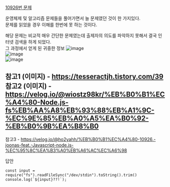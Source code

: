 [10926번 문제](https://www.acmicpc.net/problem/10926)

운영체제 및 알고리즘 문제들을 풀어가면서 늘 문제였던 것이 한 가지있다.  
문제를 읽었을 경우 이해를 한번에 못 하는 것이다.  
  
해당 문제는 비교적 매우 간단한 문제였는데 출제자의 의도를 파악하지 못해서 결국 인터넷 검색을 하게 되었다.  
그 과정에서 얻게 된 귀중한 정보
![image](https://user-images.githubusercontent.com/49461207/177379377-c0959652-f430-44ba-8dc7-726b283daa21.png)  
![image](https://user-images.githubusercontent.com/49461207/177477586-de9f432c-7cb0-40c1-8a9f-22a65cae3743.png)  
![image](https://user-images.githubusercontent.com/49461207/177379620-81f8522e-65c8-4b26-a21b-e0d882641bfd.png)  

참고1 (이미지) - https://tesseractjh.tistory.com/39  
참고2 (이미지) - https://velog.io/@wiostz98kr/%EB%B0%B1%EC%A4%80-Node.js-fs%EB%AA%A8%EB%93%88%EB%A1%9C-%EC%9E%85%EB%A0%A5%EA%B0%92-%EB%B0%9B%EA%B8%B0 
---
참고3 - https://velog.io/@ho2yahh/%EB%B0%B1%EC%A4%80-10926.-joonas-feat.-Javascript-node.js-%EC%95%8C%EA%B3%A0%EB%A6%AC%EC%A6%98  


답안
``` 
const input = require("fs").readFileSync("/dev/stdin").toString().trim()
console.log(`${input}??!`);
```
